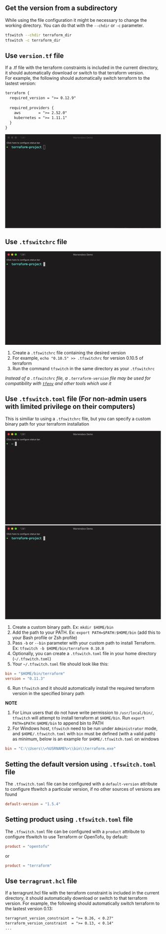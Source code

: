 <!-- markdownlint-disable MD041 -->

## Get the version from a subdirectory

While using the file configuration it might be necessary to change the working directory. You can do that with the `--chdir` or `-c` parameter.

```bash
tfswitch --chdir terraform_dir
tfswitch -c terraform_dir
```

## Use `version.tf` file

If a .tf file with the terraform constraints is included in the current directory, it should automatically download or switch to that terraform version.  
For example, the following should automatically switch terraform to the lastest version:

```hcl
terraform {
  required_version = ">= 0.12.9"

  required_providers {
    aws        = ">= 2.52.0"
    kubernetes = ">= 1.11.1"
  }
}
```

![versiontf](../static/versiontf.gif "Use version.tf")

## Use `.tfswitchrc` file

![tfswitchrc](../static/tfswitch-v6.gif)

1. Create a `.tfswitchrc` file containing the desired version
2. For example, `echo "0.10.5" >> .tfswitchrc` for version 0.10.5 of terraform
3. Run the command `tfswitch` in the same directory as your `.tfswitchrc`

_Instead of a `.tfswitchrc` file, a `.terraform-version` file may be used for compatibility with [`tfenv`](https://github.com/tfutils/tfenv#terraform-version-file) and other tools which use it_

## Use `.tfswitch.toml` file (For non-admin users with limited privilege on their computers)

This is similiar to using a `.tfswitchrc` file, but you can specify a custom binary path for your terraform installation

![toml1](../static/tfswitch-v7.gif)
![toml2](../static/tfswitch-v8.gif)

1. Create a custom binary path. Ex: `mkdir $HOME/bin`
2. Add the path to your PATH. Ex: `export PATH=$PATH:$HOME/bin` (add this to your Bash profile or Zsh profile)
3. Pass `-b` or `--bin` parameter with your custom path to install Terraform. Ex: `tfswitch -b $HOME/bin/terraform 0.10.8`
4. Optionally, you can create a `.tfswitch.toml` file in your home directory (`~/.tfswitch.toml`)
5. Your `~/.tfswitch.toml` file should look like this:

```toml
bin = "$HOME/bin/terraform"
version = "0.11.3"
```

6. Run `tfswitch` and it should automatically install the required terraform version in the specified binary path

**NOTE**

1. For Linux users that do not have write permission to `/usr/local/bin/`, `tfswitch` will attempt to install terraform at `$HOME/bin`. Run `export PATH=$PATH:$HOME/bin` to append bin to PATH
2. For Windows host, `tfswitch` need to be run under `Administrator` mode, and `$HOME/.tfswitch.toml` with `bin` must be defined (with a valid path) as minimum, below is an example for `$HOME/.tfswitch.toml` on windows

```toml
bin = "C:\\Users\\<%USRNAME%>\\bin\\terraform.exe"
```

## Setting the default version using `.tfswitch.toml` file

The `.tfswitch.toml` file can be configured with a `default-version` attribute to configure tfswitch a particular version, if no other sources of versions are found

```toml
default-version = "1.5.4"
```

## Setting product using `.tfswitch.toml` file

The `.tfswitch.toml` file can be configured with a `product` attribute to configure tfswitch to use Terraform or OpenTofu, by default:

```toml
product = "opentofu"
```

or

```toml
product = "terraform"
```

## Use `terragrunt.hcl` file

If a terragrunt.hcl file with the terraform constraint is included in the current directory, it should automatically download or switch to that terraform version.
For example, the following should automatically switch terraform to the lastest version 0.13:

```hcl
terragrunt_version_constraint = ">= 0.26, < 0.27"
terraform_version_constraint  = ">= 0.13, < 0.14"
...
```
